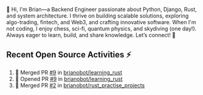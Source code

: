 👋 Hi, I'm Brian—a Backend Engineer passionate about Python, Django, Rust, and system architecture. I thrive on building scalable solutions, exploring algo-trading, fintech, and Web3, and crafting innovative software. When I'm not coding, I enjoy chess, sci-fi, quantum physics, and skydiving (one day!). Always eager to learn, build, and share knowledge. Let’s connect! 🚀

## Recent Open Source Activities ⚡️
<!--START_SECTION:activity-->
1. 🎉 Merged PR [#9](https://github.com/brianobot/learning_rust/pull/9) in [brianobot/learning_rust](https://github.com/brianobot/learning_rust)
2. 💪 Opened PR [#9](https://github.com/brianobot/learning_rust/pull/9) in [brianobot/learning_rust](https://github.com/brianobot/learning_rust)
3. 🎉 Merged PR [#2](https://github.com/brianobot/rust_practise_projects/pull/2) in [brianobot/rust_practise_projects](https://github.com/brianobot/rust_practise_projects)
<!--END_SECTION:activity-->

<!--
brianobot/brianobot is a ✨ special ✨ repository because its `README.md` (this file) appears on your GitHub profile.
You can click the Preview link to take a look at your changes.
--->
